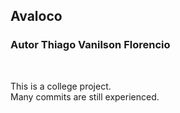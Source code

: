 <h2 aligne="Center">Avaloco</h2>
<h3 aligne="Center">Autor Thiago Vanilson Florencio</h3>
<br />
<p>This is a college project. <br />
Many commits are still experienced.</p>